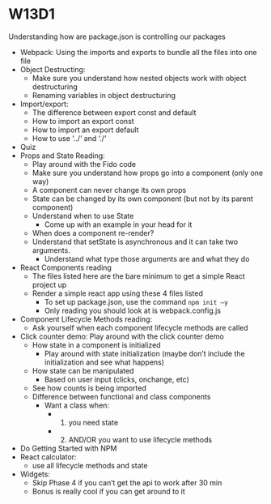# W13D1

Understanding how are package.json is controlling our packages
- Webpack: Using the imports and exports to bundle all the files into one file
- Object Destructing:
    - Make sure you understand how nested objects work with object destructuring
    - Renaming variables in object destructuring
- Import/export:
    - The difference between export const and default
    - How to import an export const
    - How to import an export default
    - How to use ‘../’ and ‘./’
- Quiz
- Props and State Reading:
    - Play around with the Fido code
    - Make sure you understand how props go into a component (only one way)
    - A component can never change its own props
    - State can be changed by its own component (but not by its parent component)
    - Understand when to use State
        - Come up with an example in your head for it
    - When does a component re-render?
    - Understand that setState is asynchronous and it can take two arguments.
        - Understand what type those arguments are and what they do
- React Components reading
    - The files listed here are the bare minimum to get a simple React project up
    - Render a simple react app using these 4 files listed
        - To set up package.json, use the command `npm init —y`
        - Only reading you should look at is webpack.config.js
- Component Lifecycle Methods reading:
    - Ask yourself when each component lifecycle methods are called
- Click counter demo: Play around with the click counter demo
    - How state in a component is initialized
        - Play around with state initialization (maybe don’t include the initialization and see what happens)
    - How state can be manipulated
        - Based on user input (clicks, onchange, etc)
    - See how counts is being imported
    - Difference between functional and class components
        - Want a class when:
            - 1) you need state
            - 2) AND/OR you want to use lifecycle methods
- Do Getting Started with NPM
- React calculator:
    - use all lifecycle methods and state
- Widgets:
    - Skip Phase 4 if you can’t get the api to work after 30 min
    - Bonus is really cool if you can get around to it